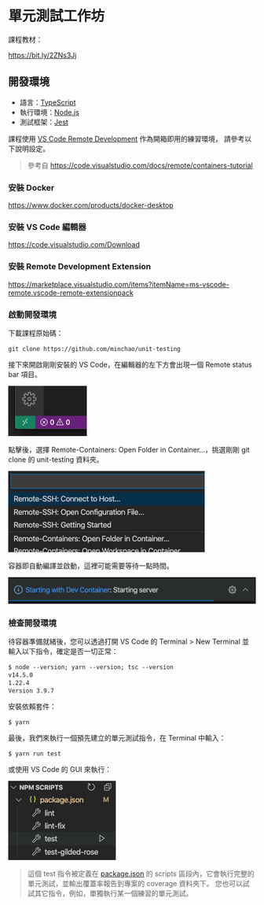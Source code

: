# 單元測試工作坊

課程教材：

https://bit.ly/2ZNs3Jj

## 開發環境

- 語言：[TypeScript](https://www.typescriptlang.org/)
- 執行環境：[Node.js](https://nodejs.org/)
- 測試框架：[Jest](https://jestjs.io/)

課程使用 [VS Code Remote Development](https://code.visualstudio.com/docs/remote/remote-overview) 作為開箱即用的練習環境，
請參考以下說明設定。

> 參考自 https://code.visualstudio.com/docs/remote/containers-tutorial

### 安裝 Docker

https://www.docker.com/products/docker-desktop

### 安裝 VS Code 編輯器

https://code.visualstudio.com/Download

### 安裝 Remote Development Extension

https://marketplace.visualstudio.com/items?itemName=ms-vscode-remote.vscode-remote-extensionpack

### 啟動開發環境

下載課程原始碼：

```console
git clone https://github.com/minchao/unit-testing
```

接下來開啟剛剛安裝的 VS Code，在編輯器的左下方會出現一個 Remote status bar 項目。

![](assets/docs/remote-status-bar.png)

點擊後，選擇 Remote-Containers: Open Folder in Container...，挑選剛剛 git clone 的 unit-testing 資料夾。

![](assets/docs/remote-containers-commands.png)

容器即自動編譯並啟動，這裡可能需要等待一點時間。

![](assets/docs/dev-container-progress.png)

### 檢查開發環境

待容器準備就緒後，您可以透過打開 VS Code 的 Terminal > New Terminal 並輸入以下指令，確定是否一切正常：

```console
$ node --version; yarn --version; tsc --version
v14.5.0
1.22.4
Version 3.9.7
```

安裝依賴套件：

```console
$ yarn
```

最後，我們來執行一個預先建立的單元測試指令，在 Terminal 中輸入：

```console
$ yarn run test
```

或使用 VS Code 的 GUI 來執行：

![](assets/docs/npm-scripts.png)

> 這個 test 指令被定義在 [package.json](package.json) 的 scripts 區段內，它會執行完整的單元測試，並輸出覆蓋率報告到專案的 coverage 資料夾下。
> 您也可以試試其它指令，例如，單獨執行某一個練習的單元測試。
